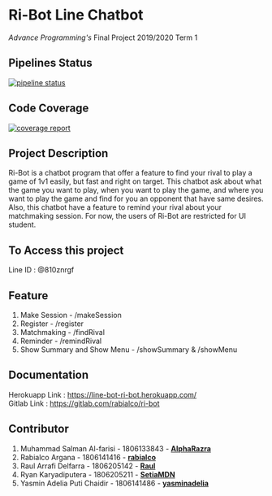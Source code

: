 # **Ri-Bot Line Chatbot**
*Advance Programming's* Final Project 2019/2020 Term 1
## Pipelines Status
[![pipeline status](https://gitlab.com/rabialco/ri-bot/badges/master/pipeline.svg)](https://gitlab.com/rabialco/ri-bot/-/commits/master)

## Code Coverage
[![coverage report](https://gitlab.com/rabialco/ri-bot/badges/master/coverage.svg)](https://gitlab.com/rabialco/ri-bot/-/commits/master)

## Project Description
Ri-Bot is a chatbot program that offer a feature to find your rival to play a game of 1v1 easily, but fast and right on target. This chatbot ask about what the game you want to play, when you want to play the game, and where you want to play the game and find for you an opponent that have same desires. Also, this chatbot have a feature to remind your rival about your matchmaking session. For now, the users of Ri-Bot are restricted for UI student.

## To Access this project
Line ID : @810znrgf

## Feature
1. Make Session - /makeSession
2. Register - /register
3. Matchmaking - /findRival
4. Reminder - /remindRival
5. Show Summary and Show Menu - /showSummary & /showMenu

## Documentation
Herokuapp Link : https://line-bot-ri-bot.herokuapp.com/
<br/>Gitlab Link : https://gitlab.com/rabialco/ri-bot 

## Contributor
1. Muhammad Salman Al-farisi - 1806133843 - **[AlphaRazra](https://gitlab.com/AlphaRazra)**
2. Rabialco Argana - 1806141416 - **[rabialco](https://gitlab.com/rabialco)**
3. Raul Arrafi Delfarra - 1806205142 - **[Raul](https://gitlab.com/raularrafi)**
4. Ryan Karyadiputera - 1806205211 -  **[SetiaMDN](https://gitlab.com/SetiaMDN)**
5. Yasmin Adelia Puti Chaidir - 1806141486 - **[yasminadelia](https://gitlab.com/yasminadelia)**